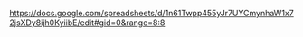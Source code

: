 https://docs.google.com/spreadsheets/d/1n61Twpp455yJr7UYCmynhaW1x72jsXDy8ijh0KyiibE/edit#gid=0&range=8:8
